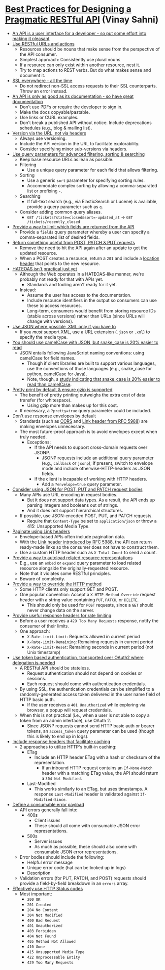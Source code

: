 # [Best Practices for Designing a Pragmatic RESTful API](https://www.vinaysahni.com/best-practices-for-a-pragmatic-restful-api) (Vinay Sahni)

- [An API is a user interface for a developer - so put some effort into making it pleasant](https://www.vinaysahni.com/best-practices-for-a-pragmatic-restful-api#requirements)
- [Use RESTful URLs and actions](https://www.vinaysahni.com/best-practices-for-a-pragmatic-restful-api#restful)
  - Resources should be nouns that make sense from the perspective of the API consumer.
  - Simplest approach: Consistently use plural nouns.
  - If a resource can only exist within another resource, nest it.
  - Try to map actions to REST verbs. But do what makes sense and document it.
- [SSL everywhere - all the time](https://www.vinaysahni.com/best-practices-for-a-pragmatic-restful-api#ssl)
  - Do not redirect non-SSL access requests to their SSL counterparts. Throw an error instead.
- [An API is only as good as its documentation - so have great documentation](https://www.vinaysahni.com/best-practices-for-a-pragmatic-restful-api#docs)
  - Don't use PDFs or require the developer to sign in.
  - Make the docs copyable/pastable.
  - Use links or CURL examples.
  - Don't break a published API without notice. Include deprecations schedules (e.g., blog & mailing list).
- [Version via the URL, not via headers](https://www.vinaysahni.com/best-practices-for-a-pragmatic-restful-api#versioning)
  - Always use versioning.
  - Include the API version in the URL to facilitate explorability.
  - Consider specifying minor sub-versions via headers.
- [Use query parameters for advanced filtering, sorting & searching](https://www.vinaysahni.com/best-practices-for-a-pragmatic-restful-api#advanced-queries)
  - Keep base resource URLs as lean as possible.
  - Filtering
    - Use a unique query parameter for each field that allows filtering.
  - Sorting
    - Use a generic `sort` parameter for specifying sorting rules.
    - Accommodate complex sorting by allowing a comma-separated list or prefixing `-`.
  - Searching
    - If full-text search (e.g., via ElasticSearch or Lucene) is available, provide a query parameter such as `q`.
  - Consider adding common query aliases.
    - `GET /tickets?state=closed&sort=-updated_at` &rarr; `GET /tickets/recently_closed`
- [Provide a way to limit which fields are returned from the API](https://www.vinaysahni.com/best-practices-for-a-pragmatic-restful-api#limiting-fields)
  - Provide a `fields` query parameter whereby a user can specify a comma-separated list of desired fields.
- [Return something useful from POST, PATCH & PUT requests](https://www.vinaysahni.com/best-practices-for-a-pragmatic-restful-api#useful-post-responses)
  - Remove the need to hit the API again after an update to get the updated resource.
  - When a POST creates a resource, return a `201` and include a [location header](https://www.w3.org/Protocols/rfc2616/rfc2616-sec14.html#sec14.30) that points to the new resource.
- [HATEOAS isn't practical just yet](https://www.vinaysahni.com/best-practices-for-a-pragmatic-restful-api#hateoas)
  - Although the Web operates in a HATEOAS-like manner, we're probably not ready for that with APIs yet.
    - Standards and tooling aren't ready for it yet.
  - Instead:
    - Assume the user has access to the documentation.
    - Include resource identifiers in the output so consumers can use these to access resources.
    - Long-term, consumers would benefit from storing resource IDs (stable across versions) rather than URLs (since URLs will change with versions).
- [Use JSON where possible, XML only if you have to](https://www.vinaysahni.com/best-practices-for-a-pragmatic-restful-api#json-responses)
  - If you _must_ support XML, use a URL extension (`.json` or `.xml`) to specify the media type.
- [You should use camelCase with JSON, but snake_case is 20% easier to read](https://www.vinaysahni.com/best-practices-for-a-pragmatic-restful-api#snake-vs-camel)
  - JSON entails following JavaScript naming conventions: using camelCase for field names.
    - Though if client libraries are built to support various languages, use the conventions of those languages (e.g., snake_case for python, camelCase for Java).
    - Note, though, a [study indicating that snake_case is 20% easier to read than camelCase](http://ieeexplore.ieee.org/xpl/articleDetails.jsp?tp=&arnumber=5521745).
- [Pretty print by default & ensure gzip is supported](https://www.vinaysahni.com/best-practices-for-a-pragmatic-restful-api#pretty-print-gzip)
  - The benefit of pretty printing outweighs the extra cost of data transfer (for whitespace).
    - Using gzip more than makes up for this cost.
  - If necessary, a `?pretty=true` query parameter could be included.
- [Don't use response envelopes by default](https://www.vinaysahni.com/best-practices-for-a-pragmatic-restful-api#envelope)
  - Standards (such as [CORS](https://www.w3.org/TR/cors/) and [Link header from RFC 5988](https://tools.ietf.org/html/rfc5988#page-6)) are making envelopes unnecessary.
  - The most future-proof approach is to avoid envelopes except when truly needed.
    - Exceptions:
      - If the API needs to support cross-domain requests over JSONP.
        - JSONP requests include an additional query parameter (e.g., `callback` or `jsonp`); if present, switch to envelope mode and include otherwise-HTTP-headers as JSON fields.
      - If the client is incapable of working with HTTP headers.
        - Add a `?envelope=true` query parameter.
- [Consider using JSON for POST, PUT and PATCH request bodies](https://www.vinaysahni.com/best-practices-for-a-pragmatic-restful-api#json-requests)
  - Many APIs use URL encoding in request bodies.
    - But it does not support data types. As a result, the API ends up parsing integers and booleans out of strings.
    - And it does not support hierarchical structures.
  - If possible, use JSON-encoded POST, PUT, and PATCH requests.
    - Require that `Content-Type` be set to `application/json` or throw a 415: Unsupported Media Type.
- [Paginate using Link headers](https://www.vinaysahni.com/best-practices-for-a-pragmatic-restful-api#pagination)
  - Envelope-based APIs often include pagination data.
  - With the [Link header introduced by RFC 5988](http://tools.ietf.org/html/rfc5988#page-6), the API can return ready-made links so the consumer does not have to construct them.
  - Use a custom HTTP header such as `X-Total-Count` to send a count.
- [Provide a way to autoload related resource representations](https://www.vinaysahni.com/best-practices-for-a-pragmatic-restful-api#autoloading)
  - E.g., use an `embed` or `expand` query parameter to load related resource alongside the originally-requested resource.
  - Note that it violates some RESTful principles.
  - Beware of complexity.
- [Provide a way to override the HTTP method](https://www.vinaysahni.com/best-practices-for-a-pragmatic-restful-api#method-override)
  - Some HTTP clients only support GET and POST.
  - One popular convention: Accept a `X-HTTP-Method-Override` request header with a string value containing `PUT`, `PATCH`, or `DELETE`.
    - This should only be used for `POST` requests, since a `GET` should never change data on the server.
- [Provide useful response headers for rate limiting](https://www.vinaysahni.com/best-practices-for-a-pragmatic-restful-api#rate-limiting)
  - Before a user receives a `429 Too Many Requests` response, notify the consumer of their limits.
  - One approach:
    - `X-Rate-Limit-Limit`: Requests allowed in current period
    - `X-Rate-Limit-Remaining`: Remaining requests in current period
    - `X-Rate-Limit-Reset`: Remaining seconds in current period (not Unix timestamp)
- [Use token based authentication, transported over OAuth2 where delegation is needed](https://www.vinaysahni.com/best-practices-for-a-pragmatic-restful-api#authentication)
  - A RESTful API should be stateless.
    - Request authentication should not depend on cookies or sessions.
    - Each request should come with authentication credentials.
  - By using SSL, the authentication credentials can be simplified to a randomly-generated access token delivered in the user name field of HTTP basic auth.
    - If the user receives a `401 Unauthorized` while exploring via browser, a popup will request credentials.
  - When this is not practical (i.e., when a user is not able to copy a token from an admin interface), use OAuth 2.
    - Since JSONP requests cannot send HTTP basic auth or bearer tokens, an `access_token` query parameter can be used (though this is likely to end up in logs).
- [Include response headers that facilitate caching](https://www.vinaysahni.com/best-practices-for-a-pragmatic-restful-api#caching)
  - 2 approaches to utilize HTTP's built-in caching:
    - ETag
      - Include an HTTP header ETag with a hash or checksum of the representation.
        - If an inbound HTTP request contains an `If-None-Match` header with a matching ETag value, the API should return a `304 Not Modified`.
    - Last-Modified
      - This works similarly to an ETag, but uses timestamps. A response `Last-Modified` header is validated against `If-Modified-Since`.
- [Define a consumable error payload](https://www.vinaysahni.com/best-practices-for-a-pragmatic-restful-api#errors)
  - API errors generally fall into:
    - 400s
      - Client issues
      - These should all come with consumable JSON error representations.
    - 500s
      - Server issues
      - As much as possible, these should also come with consumable JSON error representations.
  - Error bodies should include the following:
    - Helpful error message
    - Unique error code (hat can be looked up in logs)
    - Description
  - Validation errors (for PUT, PATCH, and POST) requests should provide a field-by-field breakdown in an `errors` array.
- [Effectively use HTTP Status codes](https://www.vinaysahni.com/best-practices-for-a-pragmatic-restful-api#http-status)
  - Most important:
    - `200 OK`
    - `201 Created`
    - `204 No Content`
    - `304 Not Modified`
    - `400 Bad Request`
    - `401 Unauthorized`
    - `403 Forbidden`
    - `404 Not Found`
    - `405 Method Not Allowed`
    - `410 Gone`
    - `415 Unsupported Media Type`
    - `422 Unprocessable Entity`
    - `429 Too Many Requests`
